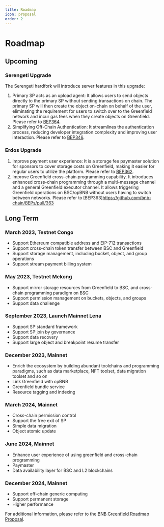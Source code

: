 ```yaml
---
title: Roadmap
icon: proposal
order: 2
---
```


# Roadmap

## Upcoming

### Serengeti Upgrade
The Serengeti hardfork will introduce server features in this upgrade:
1. Primary SP acts as an upload agent: It allows users to send objects directly to the primary SP without sending transactions on chain.  The primary SP will then create the object on-chain on behalf of the user, eliminating the requirement for users to switch over to the Greenfield network and incur gas fees when they create objects on Greenfield. Please refer to [BEP364](https://github.com/bnb-chain/BEPs/blob/master/BEPs/BEP-364.md).
2. Simplifying Off-Chain Authentication: It streamlines the authentication process, reducing developer integration complexity and improving user interaction. Please refer to [BEP346](https://github.com/bnb-chain/BEPs/blob/master/BEPs/BEP-346.md).

### Erdos Upgrade
1. Improve payment user experience: It is a storage fee paymaster solution for sponsors to cover storage costs on Greenfield, making it easier for regular users to utilize the platform. Please refer to [BEP362](https://github.com/bnb-chain/BEPs/blob/master/BEPs/BEP-362.md).
2. Improve Greenfield cross-chain programming capability. It introduces enhanced cross-chain programming through a multi-message channel and a general Greenfield executor channel. It allows triggering Greenfield operations on BSC/opBNB without users having to switch between networks. Please refer to [BEP363]https://github.com/bnb-chain/BEPs/pull/363


## Long Term

### March 2023, Testnet Congo

- Support Ethereum compatible address and EIP-712 transactions
- Support cross-chain token transfer between BSC and Greenfield
- Support storage management, including bucket, object, and group operations
- Support stream payment billing system

### May 2023, Testnet Mekong

- Support mirror storage resources from Greenfield to BSC, and cross-chain programming paradigm on BSC
- Support permission management on buckets, objects, and groups
- Support data challenge

### September 2023, Launch Mainnet Lena

- Support SP standard framework
- Support SP join by governance
- Support data recovery
- Support large object and breakpoint resume transfer

### December 2023, Mainnet

- Enrich the ecosystem by building abundant toolchains and programming paradigms, such as data marketplace, NFT toolset,
  data migration toolset and so on
- Link Greenfield with opBNB
- Greenfield bundle service
- Resource tagging and indexing

### March 2024, Mainnet
- Cross-chain permission control
- Support the free exit of SP
- Simple data migration
- Object atomic update

### June 2024, Mainnet

- Enhance user experience of using greenfield and cross-chain programming
- Paymaster
- Data availability layer for BSC and L2 blockchains

### December 2024, Mainnet

- Support off-chain generic computing
- Support permanent storage
- Higher performance

For additional information, please refer to the [BNB Greenfield Roadmap Proposal](https://forum.bnbchain.org/t/bnb-greenfield-roadmap-proposal/2273).